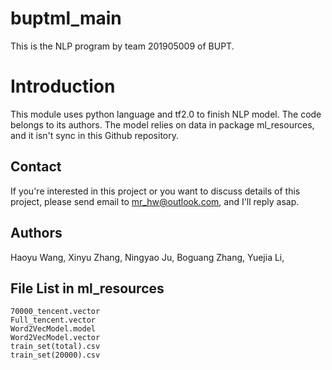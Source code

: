 # buptml_main
This is the NLP program by team 201905009 of BUPT.

# Introduction

This module uses python language and tf2.0 to finish NLP model. The code belongs to its authors.
The model relies on data in package ml_resources, and it isn't sync in this Github repository.

## Contact
If you're interested in this project or you want to discuss details of this project, please send email to mr_hw@outlook.com, and I'll reply asap.

## Authors

Haoyu Wang,
Xinyu Zhang,
Ningyao Ju,
Boguang Zhang,
Yuejia Li,

## File List in ml_resources
````
70000_tencent.vector
Full_tencent.vector
Word2VecModel.model
Word2VecModel.vector
train_set(total).csv
train_set(20000).csv
````

